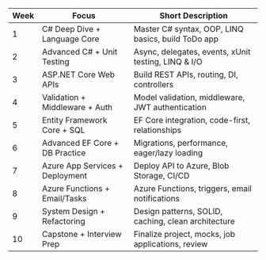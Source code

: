 
|Week|Focus|Short Description|
|---|---|---|
|1|C# Deep Dive + Language Core|Master C# syntax, OOP, LINQ basics, build ToDo app|
|2|Advanced C# + Unit Testing|Async, delegates, events, xUnit testing, LINQ & I/O|
|3|ASP.NET Core Web APIs|Build REST APIs, routing, DI, controllers|
|4|Validation + Middleware + Auth|Model validation, middleware, JWT authentication|
|5|Entity Framework Core + SQL|EF Core integration, code-first, relationships|
|6|Advanced EF Core + DB Practice|Migrations, performance, eager/lazy loading|
|7|Azure App Services + Deployment|Deploy API to Azure, Blob Storage, CI/CD|
|8|Azure Functions + Email/Tasks|Azure Functions, triggers, email notifications|
|9|System Design + Refactoring|Design patterns, SOLID, caching, clean architecture|
|10|Capstone + Interview Prep|Finalize project, mocks, job applications, review|

